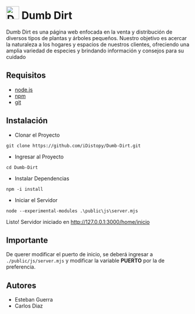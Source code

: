 <h1><img src="https://i.imgur.com/HHrWPSf.png" alt="Dumb Dirt Logo" width="35"> Dumb Dirt</h1>
Dumb Dirt es una página web enfocada en la venta y distribución de diversos tipos de plantas y árboles pequeños. Nuestro objetivo es acercar la naturaleza a los hogares y espacios de nuestros clientes, ofreciendo una amplia variedad de especies y brindando información y consejos para su cuidado

## Requisitos
- [node.js](https://nodejs.org/en/download)
- [npm](https://nodejs.org/en/download)
- [git](https://git-scm.com/download/win)

## Instalación
- Clonar el Proyecto
```text
git clone https://github.com/iDistopy/Dumb-Dirt.git
```
- Ingresar al Proyecto
```text
cd Dumb-Dirt
```
- Instalar Dependencias
```text
npm -i install
```
- Iniciar el Servidor
```text
node --experimental-modules .\public\js\server.mjs
```
Listo! Servidor iniciado en http://127.0.0.1:3000/home/inicio

## Importante
De querer modificar el puerto de inicio, se deberá ingresar a `./public/js/server.mjs` y modificar la variable **PUERTO** por la de preferencia.

## Autores
- Esteban Guerra
- Carlos Diaz
